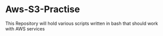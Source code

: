 # Aws-S3-Practise

This Repository will hold various scripts written in bash that should work with AWS services
